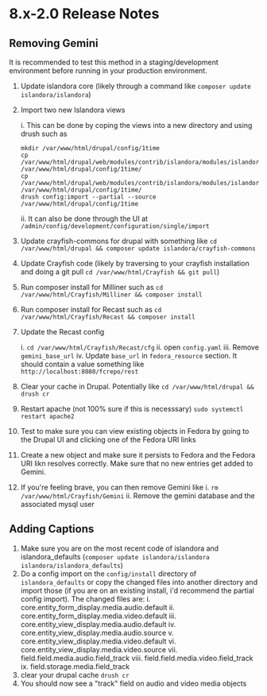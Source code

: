 # 8.x-2.0 Release Notes

## Removing Gemini
It is recommended to test this method in a staging/development environment before running in your production environment.
1. Update islandora core (likely through a command like `composer update islandora/islandora`)
2. Import two new Islandora views

    i. This can be done by coping the views into a new directory and using drush such as 
    ```
    mkdir /var/www/html/drupal/config/1time
    cp /var/www/html/drupal/web/modules/contrib/islandora/modules/islandora_core_feature/config/install/views.view.all_taxonomy_terms.yml /var/www/html/drupal/config/1time/
    cp /var/www/html/drupal/web/modules/contrib/islandora/modules/islandora_core_feature/config/install/views.view.non_fedora_files.yml /var/www/html/drupal/config/1time/
    drush config:import --partial --source /var/www/html/drupal/config/1time
    ```
    ii. It can also be done through the UI at `/admin/config/development/configuration/single/import`
3. Update crayfish-commons for drupal with something like `cd /var/www/html/drupal && composer update islandora/crayfish-commons`
4. Update Crayfish code (likely by traversing to your crayfish installation and doing a git pull `cd /var/www/html/Crayfish && git pull`)
5. Run composer install for Milliner such as `cd /var/www/html/Crayfish/Milliner && composer install`
6. Run composer install for Recast such as `cd /var/www/html/Crayfish/Recast && composer install`
7. Update the Recast config 

    i. `cd /var/www/html/Crayfish/Recast/cfg`
    ii. open `config.yaml`
    iii. Remove `gemini_base_url`
    iv. Update `base_url` in `fedora_resource` section. It should contain a value something like `http://localhost:8080/fcrepo/rest`
8. Clear your cache in Drupal. Potentially like `cd /var/www/html/drupal && drush cr`
9. Restart apache (not 100% sure if this is necesssary) `sudo systemctl restart apache2`
9. Test to make sure you can view existing objects in Fedora by going to the Drupal UI and clicking one of the Fedora URI links
10. Create a new object and make sure it persists to Fedora and the Fedora URI likn resolves correctly. Make sure that no new entries get added to Gemini.
11. If you're feeling brave, you can then remove Gemini like
    i. `rm /var/www/html/Crayfish/Gemini`
    ii. Remove the gemini database and the associated mysql user


## Adding Captions
1. Make sure you are on the most recent code of islandora and islandora_defaults (`composer update islandora/islandora islandora/islandora_defaults`)
2. Do a config import on the `config/install` directory of `islandora_defaults` or copy the changed files into another directory and import those (if you are on an existing install, i'd recommend the partial config import). The changed files are:
    i. core.entity_form_display.media.audio.default
    ii. core.entity_form_display.media.video.default
    iii. core.entity_view_display.media.audio.default
    iv. core.entity_view_display.media.audio.source
    v. core.entity_view_display.media.video.default
    vi. core.entity_view_display.media.video.source
    vii. field.field.media.audio.field_track
    viii. field.field.media.video.field_track
    ix. field.storage.media.field_track
3. clear your drupal cache `drush cr`
4. You should now see a "track" field on audio and video media objects